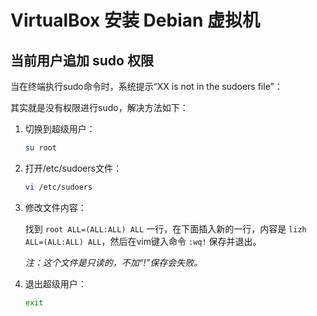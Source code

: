 # VirtualBox 安装 Debian 虚拟机



## 当前用户追加 sudo 权限

当在终端执行sudo命令时，系统提示“XX is not in the sudoers file”：

其实就是没有权限进行sudo，解决方法如下：

1. 切换到超级用户： 

   ```bash
   su root
   ```

2. 打开/etc/sudoers文件：

   ```bash
   vi /etc/sudoers
   ```

3. 修改文件内容：

   找到 `root ALL=(ALL:ALL) ALL` 一行，在下面插入新的一行，内容是 `lizh ALL=(ALL:ALL) ALL`，然后在vim键入命令 `:wq!` 保存并退出。

   *注：这个文件是只读的，不加“!”保存会失败。*

4. 退出超级用户：

   ```bash
   exit
   ```

   